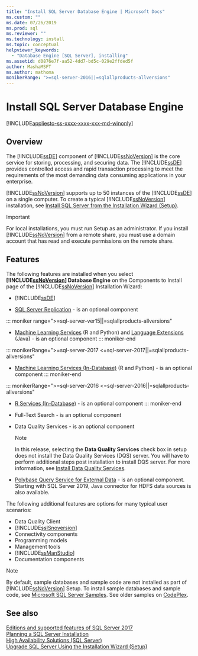 ```yaml
---
title: "Install SQL Server Database Engine | Microsoft Docs"
ms.custom: ""
ms.date: 07/26/2019
ms.prod: sql
ms.reviewer: ""
ms.technology: install
ms.topic: conceptual
helpviewer_keywords: 
  - "Database Engine [SQL Server], installing"
ms.assetid: d0876e7f-aa52-4dd7-bd5c-029e2ffded5f
author: MashaMSFT
ms.author: mathoma
monikerRange: ">=sql-server-2016||=sqlallproducts-allversions"
---
```

# Install SQL Server Database Engine

[!INCLUDE[appliesto-ss-xxxx-xxxx-xxx-md-winonly](../../includes/appliesto-ss-xxxx-xxxx-xxx-md-winonly.md)]

## Overview
The [!INCLUDE[ssDE](../../includes/ssde-md.md)] component of [!INCLUDE[ssNoVersion](../../includes/ssnoversion-md.md)] is the core service for storing, processing, and securing data. The [!INCLUDE[ssDE](../../includes/ssde-md.md)] provides controlled access and rapid transaction processing to meet the requirements of the most demanding data consuming applications in your enterprise.  
  
[!INCLUDE[ssNoVersion](../../includes/ssnoversion-md.md)] supports up to 50 instances of the [!INCLUDE[ssDE](../../includes/ssde-md.md)] on a single computer. To create a typical [!INCLUDE[ssNoVersion](../../includes/ssnoversion-md.md)] installation, see [Install SQL Server from the Installation Wizard &#40;Setup&#41;](../../database-engine/install-windows/install-sql-server-from-the-installation-wizard-setup.md).  
  
>[!IMPORTANT]
>For local installations, you must run Setup as an administrator. If you install [!INCLUDE[ssNoVersion](../../includes/ssnoversion-md.md)] from a remote share, you must use a domain account that has read and execute permissions on the remote share.  

## Features
The following features are installed when you select **[!INCLUDE[ssNoVersion](../../includes/ssnoversion-md.md)] Database Engine** on the Components to Install page of the [!INCLUDE[ssNoVersion](../../includes/ssnoversion-md.md)] Installation Wizard:  
  
-   [!INCLUDE[ssDE](../../includes/ssde-md.md)]  
  
-   [SQL Server Replication](../../relational-databases/replication/sql-server-replication.md) - is an optional component  

::: moniker range=">=sql-server-ver15||=sqlallproducts-allversions" 
-   [Machine Learning Services](../../machine-learning/install/sql-machine-learning-services-windows-install.md) (R and Python) and [Language Extensions](../..//language-extensions/install/install-sql-server-language-extensions-on-windows.md) (Java) - is an optional component
::: moniker-end

::: monikerRange=">=sql-server-2017 <=sql-server-2017||=sqlallproducts-allversions"
-   [Machine Learning Services (In-Database)](../../machine-learning/install/sql-machine-learning-services-windows-install.md) (R and Python) - is an optional component
::: moniker-end

::: monikerRange=">=sql-server-2016 <=sql-server-2016||=sqlallproducts-allversions"
-   [R Services (In-Database)](../../machine-learning/install/sql-r-services-windows-install.md) - is an optional component
::: moniker-end

-   Full-Text Search - is an optional component  
  
-   Data Quality Services - is an optional component  
  
    > [!NOTE]  
    >  In this release, selecting the **Data Quality Services** check box in setup does not install the Data Quality Services (DQS) server. You will have to perform additional steps post installation to install DQS server. For more information, see [Install Data Quality Services](../../data-quality-services/install-windows/install-data-quality-services.md).  
    
- [Polybase Query Service for External Data](../../relational-databases/polybase/polybase-guide.md) - is an optional component. Starting with SQL Server 2019, Java connector for HDFS data sources is also available.

  
 The following additional features are options for many typical user scenarios:  
  
-   Data Quality Client
-   [!INCLUDE[ssISnoversion](../../includes/ssisnoversion-md.md)]
-   Connectivity components
-   Programming models
-   Management tools
-   [!INCLUDE[ssManStudio](../../includes/ssmanstudio-md.md)]
-   Documentation components  
  

> [!NOTE]  
>  By default, sample databases and sample code are not installed as part of [!INCLUDE[ssNoVersion](../../includes/ssnoversion-md.md)] Setup. To install sample databases and sample code, see [Microsoft SQL Server Samples](../../sample/microsoft-sql-server-samples.md). See older samples on [CodePlex](https://go.microsoft.com/fwlink/?LinkId=87843).  

  
## See also  
 [Editions and supported features of SQL Server 2017](~/sql-server/editions-and-components-of-sql-server-2017.md)   
 [Planning a SQL Server Installation](../../sql-server/install/planning-a-sql-server-installation.md)   
 [High Availability Solutions &#40;SQL Server&#41;](../../sql-server/failover-clusters/high-availability-solutions-sql-server.md)   
 [Upgrade SQL Server Using the Installation Wizard &#40;Setup&#41;](../../database-engine/install-windows/upgrade-sql-server-using-the-installation-wizard-setup.md)  
  
  
